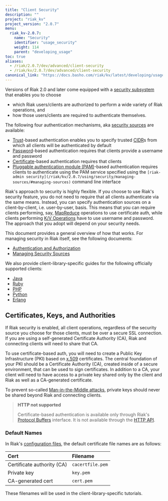 ```yaml
---
title: "Client Security"
description: ""
project: "riak_kv"
project_version: "2.0.7"
menu:
  riak_kv-2.0.7:
    name: "Security"
    identifier: "usage_security"
    weight: 114
    parent: "developing_usage"
toc: true
aliases:
  - /riak/2.0.7/dev/advanced/client-security
  - /riak/kv/2.0.7/dev/advanced/client-security
canonical_link: "https://docs.basho.com/riak/kv/latest/developing/usage/security"
---
```


Versions of Riak 2.0 and later come equipped with a [security subsystem](/riak/kv/2.0.7/using/security/basics) that enables you to choose

* which Riak users/clients are authorized to perform a wide variety of
  Riak operations, and
* how those users/clients are required to authenticate themselves.

The following four authentication mechanisms, aka [security sources](/riak/kv/2.0.7/using/security/managing-sources/) are available:

* [Trust](/riak/kv/2.0.7/using/security/managing-sources/#trust-based-authentication)-based
  authentication enables you to specify trusted
  [CIDR](http://en.wikipedia.org/wiki/Classless_Inter-Domain_Routing)s
  from which all clients will be authenticated by default
* [Password](/riak/kv/2.0.7/using/security/managing-sources/#password-based-authentication)-based authentication requires
  that clients provide a username and password
* [Certificate](/riak/kv/2.0.7/using/security/managing-sources/#certificate-based-authentication)-based authentication
  requires that clients
* [Pluggable authentication module (PAM)](/riak/kv/2.0.7/using/security/managing-sources/#pam-based-authentication)-based authentication requires
  clients to authenticate using the PAM service specified using the
  `[riak-admin security](/riak/kv/2.0.7/using/security/managing-sources/#managing-sources)`
  command line interface

Riak's approach to security is highly flexible. If you choose to use
Riak's security feature, you do not need to require that all clients
authenticate via the same means. Instead, you can specify authentication
sources on a client-by-client, i.e. user-by-user, basis. This means that
you can require clients performing, say, [MapReduce](/riak/kv/2.0.7/developing/usage/mapreduce/)
operations to use certificate auth, while clients performing [K/V Operations](/riak/kv/2.0.7/developing/usage) have to use username and password. The approach
that you adopt will depend on your security needs.

This document provides a general overview of how that works. For
managing security in Riak itself, see the following documents:

* [Authentication and Authorization](/riak/kv/2.0.7/using/security/basics)
* [Managing Security Sources](/riak/kv/2.0.7/using/security/managing-sources/)

We also provide client-library-specific guides for the following
officially supported clients:

* [Java](/riak/kv/2.0.7/developing/usage/security/java)
* [Ruby](/riak/kv/2.0.7/developing/usage/security/ruby)
* [PHP](/riak/kv/2.0.7/developing/usage/security/php)
* [Python](/riak/kv/2.0.7/developing/usage/security/python)
* [Erlang](/riak/kv/2.0.7/developing/usage/security/erlang)

## Certificates, Keys, and Authorities

If Riak security is enabled, all client operations, regardless of the
security source you choose for those clients, must be over a secure SSL
connection. If you are using a self-generated Certificate Authority
(CA), Riak and connecting clients will need to share that CA.

To use certificate-based auth, you will need to create a Public Key
Infrastructure (PKI) based on
[x.509](http://en.wikipedia.org/wiki/X.509) certificates. The central
foundation of your PKI should be a Certificate Authority (CA), created
inside of a secure environment, that can be used to sign certificates.
In addition to a CA, your client will need to have access to a private
key shared only by the client and Riak as well as a CA-generated
certificate.

To prevent so-called [Man-in-the-Middle
attacks](http://en.wikipedia.org/wiki/Man-in-the-middle_attack), private
keys should never be shared beyond Riak and connecting clients.

> **HTTP not supported**
>
> Certificate-based authentication is available only through Riak's
[Protocol Buffers](/riak/kv/2.0.7/developing/api/protocol-buffers/) interface. It is not available through the
[HTTP API](/riak/kv/2.0.7/developing/api/http).

### Default Names

In Riak's [configuration files](/riak/kv/2.0.7/configuring/reference/#security), the
default certificate file names are as follows:

Cert | Filename
:----|:-------
Certificate authority (CA) | `cacertfile.pem`
Private key | `key.pem`
CA-generated cert | `cert.pem`

These filenames will be used in the client-library-specific tutorials.

